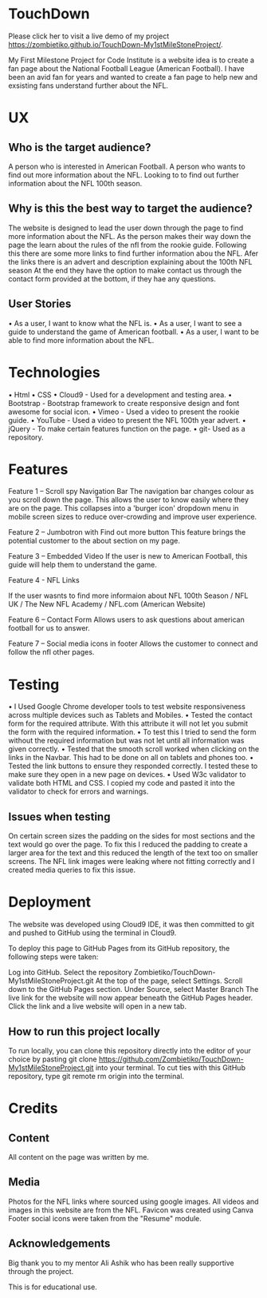 <h1>TouchDown</H1>

Please click her to visit a live demo of my project https://zombietiko.github.io/TouchDown-My1stMileStoneProject/.

My First Milestone Project for Code Institute is a website idea is to create a fan page about the National Football League (American Football).
I have been an avid fan for years and wanted to create a fan page to help new and exsisting fans understand further about the NFL.

<H1>UX</H1>

<h2>Who is the target audience?</h2>

A person who is interested in American Football.
A person who wants to find out more information about the NFL.
Looking to to find out further information about the NFL 100th season.


<h2>Why is this the best way to target the audience?</h2>

The website is designed to lead the user down through the page to find more information about the NFL. 
As the person makes their way down the page the learn about the rules of the nfl from the rookie guide.
Following this there are some more links to find further information abou the NFL.
Afer the links there is an advert and description explaining about the 100th NFL season 
At the end they have the option to make contact us through the contact form provided at the bottom, if they hae any questions.

<h2>User Stories</h2>

•	As a user, I want to know what the NFL is.
•	As a user, I want to see a guide to understand the game of American football.
•	As a user, I want to be able to find more information about the NFL.



<h1>Technologies</h1>

•	Html
•	CSS
•	Cloud9 - Used for a development and testing area.
•	Bootstrap - Bootstrap framework to create responsive design and font awesome for social icon.
•	Vimeo - Used a video to present the rookie guide.
•	YouTube - Used a video to present the NFL 100th  year advert.
•	jQuery - To make certain features function on the page.
•	git- Used as a repository.


<h1> Features </h1>

Feature 1 – Scroll spy Navigation Bar
The navigation bar changes colour as you scroll down the page. This allows the user to know easily where they are on the page. 
This collapses into a 'burger icon' dropdown menu in mobile screen sizes to reduce over-crowding and improve user experience.

Feature 2 – Jumbotron with Find out more button
This feature brings the potential customer to the about section on my page.

Feature 3 – Embedded Video
If the user is new to American Football, this guide will help them to understand the game.

Feature 4  - NFL Links

If the user wasnts to find more informaion about NFL 100th Season / NFL UK / The New NFL Academy / NFL.com (American Website)

Feature 6 – Contact Form
Allows users to ask questions about american football for us to answer.

Feature 7 – Social media icons in footer
Allows the customer to connect and follow the nfl other pages.


<h1> Testing </h1>

•	I Used Google Chrome developer tools to test website responsiveness across multiple devices such as Tablets and Mobiles.
•	Tested the contact form for the required attribute. With this attribute it will not let you submit the form with the required information. 
•	To test this I tried to send the form without the required information but was not let until all information was given correctly.
•	Tested that the smooth scroll worked when clicking on the links in the Navbar. This had to be done on all on tablets and phones too.
•	Tested the link buttons to ensure they responded correctly. I tested these to make sure they open in a new page on devices.
•	Used W3c validator to validate both HTML and CSS. I copied my code and pasted it into the validator to check for errors and warnings.



<h2>Issues when testing</h2>

On certain screen sizes the padding on the sides for most sections and the text would go over the page.
To fix this I reduced the padding to create a larger area for the text and this reduced the length of the text too on smaller screens.
The NFL link images were leaking where not fitting  correctly and  I created media queries to fix this issue.

<h1> Deployment </h1>

The website was developed using Cloud9 IDE, it was then committed to git and pushed to GitHub using the terminal in Cloud9.

To deploy this page to GitHub Pages from its GitHub repository, the following steps were taken:

Log into GitHub.
Select the repository Zombietiko/TouchDown-My1stMileStoneProject.git
At the top of the page, select Settings.
Scroll down to the GitHub Pages section.
Under Source, select Master Branch
The live link for the website will now appear beneath the GitHub Pages header.
Click the link and a live website will open in a new tab.

<h2>How to run this project locally </h2>

To run locally, you can clone this repository directly into the editor of your choice by pasting git clone 
https://github.com/Zombietiko/TouchDown-My1stMileStoneProject.git into your terminal. 
To cut ties with this GitHub repository, type git remote rm origin into the terminal.

<h1> Credits </h1>

<h2>Content</h2>

All content on the page was written by me.

<h2>Media</h2>

Photos for the NFL links where sourced using google images. All videos and images in this website are from the NFL. 
Favicon was created using Canva Footer social icons were taken from the "Resume" module.

<h2> Acknowledgements </h2>

Big thank you to my mentor Ali Ashik who has been really supportive through the project.

This is for educational use.
